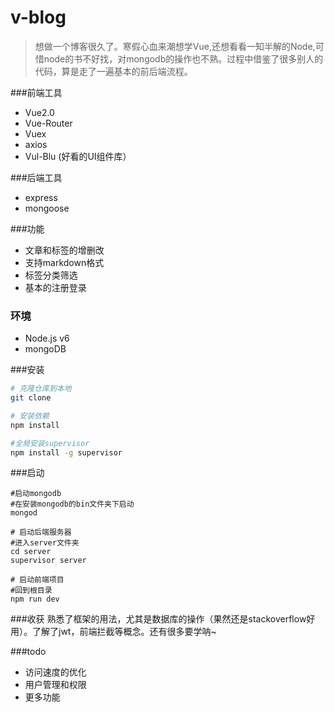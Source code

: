 # v-blog

> 想做一个博客很久了。寒假心血来潮想学Vue,还想看看一知半解的Node,可惜node的书不好找，对mongodb的操作也不熟。过程中借鉴了很多别人的代码，算是走了一遍基本的前后端流程。

###前端工具
* Vue2.0
* Vue-Router
* Vuex
* axios
* Vul-Blu (好看的UI组件库）

###后端工具
* express
* mongoose

###功能
* 文章和标签的增删改
* 支持markdown格式
* 标签分类筛选
* 基本的注册登录

### 环境
* Node.js v6
* mongoDB

###安装
``` bash
# 克隆仓库到本地
git clone

# 安装依赖
npm install

#全局安装supervisor
npm install -g supervisor
```
###启动
```
#启动mongodb
#在安装mongodb的bin文件夹下启动
mongod

# 启动后端服务器
#进入server文件夹
cd server
supervisor server

# 启动前端项目
#回到根目录
npm run dev
```

###收获
熟悉了框架的用法，尤其是数据库的操作（果然还是stackoverflow好用）。了解了jwt，前端拦截等概念。还有很多要学呐~

###todo
* 访问速度的优化
* 用户管理和权限
* 更多功能







